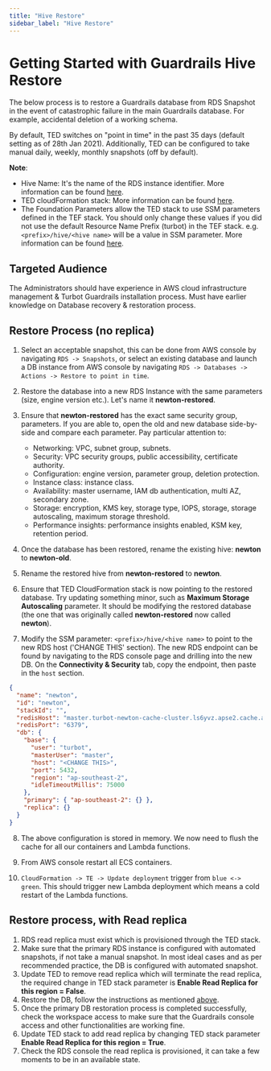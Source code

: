 ```yaml
---
title: "Hive Restore"
sidebar_label: "Hive Restore"
---
```


# Getting Started with Guardrails Hive Restore

The below process is to restore a Guardrails database from RDS Snapshot in the event
of catastrophic failure in the main Guardrails database. For example, accidental
deletion of a working schema.

By default, TED switches on "point in time" in the past 35 days (default setting
as of 28th Jan 2021). Additionally, TED can be configured to take manual daily,
weekly, monthly snapshots (off by default).

**Note**:

- Hive Name: It's the name of the RDS instance identifier. More information can
  be found [here](enterprise/installation/ted-installation#hive-configuration).
- TED cloudFormation stack: More information can be found
  [here](enterprise/installation/ted-installation).
- The Foundation Parameters allow the TED stack to use SSM parameters defined in
  the TEF stack. You should only change these values if you did not use the
  default Resource Name Prefix (turbot) in the TEF stack. e.g.
  `<prefix>/hive/<hive name>` will be a value in SSM parameter. More information
  can be found
  [here](enterprise/installation/ted-installation#advanced---foundation-parameters).

## Targeted Audience

The Administrators should have experience in AWS cloud infrastructure management
& Turbot Guardrails installation process. Must have earlier knowledge on Database recovery
& restoration process.

## Restore Process (no replica)

1. Select an acceptable snapshot, this can be done from AWS console by
   navigating `RDS -> Snapshots`, or select an existing database and launch a DB
   instance from AWS console by navigating
   `RDS -> Databases -> Actions -> Restore to point in time`.

2. Restore the database into a new RDS Instance with the same parameters (size,
   engine version etc.). Let's name it **newton-restored**.

3. Ensure that **newton-restored** has the exact same security group,
   parameters. If you are able to, open the old and new database side-by-side
   and compare each parameter. Pay particular attention to:

   - Networking: VPC, subnet group, subnets.
   - Security: VPC security groups, public accessibility, certificate authority.
   - Configuration: engine version, parameter group, deletion protection.
   - Instance class: instance class.
   - Availability: master username, IAM db authentication, multi AZ, secondary
     zone.
   - Storage: encryption, KMS key, storage type, IOPS, storage, storage
     autoscaling, maximum storage threshold.
   - Performance insights: performance insights enabled, KSM key, retention
     period.

4. Once the database has been restored, rename the existing hive: **newton** to
   **newton-old**.

5. Rename the restored hive from **newton-restored** to **newton**.

6. Ensure that TED CloudFormation stack is now pointing to the restored
   database. Try updating something minor, such as **Maximum Storage
   Autoscaling** parameter. It should be modifying the restored database (the
   one that was originally called **newton-restored** now called **newton**).

7. Modify the SSM parameter: `<prefix>/hive/<hive name>` to point to the new RDS
   host ('CHANGE THIS' section). The new RDS endpoint can be found by navigating
   to the RDS console page and drilling into the new DB. On the **Connectivity &
   Security** tab, copy the endpoint, then paste in the `host` section.

```json
{
  "name": "newton",
  "id": "newton",
  "stackId": "",
  "redisHost": "master.turbot-newton-cache-cluster.ls6yvz.apse2.cache.amazonaws.com",
  "redisPort": "6379",
  "db": {
    "base": {
      "user": "turbot",
      "masterUser": "master",
      "host": "<CHANGE THIS>",
      "port": 5432,
      "region": "ap-southeast-2",
      "idleTimeoutMillis": 75000
    },
    "primary": { "ap-southeast-2": {} },
    "replica": {}
  }
}
```

8. The above configuration is stored in memory. We now need to flush the cache
   for all our containers and Lambda functions.

9. From AWS console restart all ECS containers.

10. `CloudFormation -> TE -> Update deployment` trigger from `blue <-> green`.
    This should trigger new Lambda deployment which means a cold restart of the
    Lambda functions.

## Restore process, with Read replica

1. RDS read replica must exist which is provisioned through the TED stack.
2. Make sure that the primary RDS instance is configured with automated
   snapshots, if not take a manual snapshot. In most ideal cases and as per
   recommended practice, the DB is configured with automated snapshot.
3. Update TED to remove read replica which will terminate the read replica, the
   required change in TED stack parameter is **Enable Read Replica for this
   region = False**.
4. Restore the DB, follow the instructions as mentioned
   [above](#restore-process-no-replica).
5. Once the primary DB restoration process is completed successfully, check the
   workspace access to make sure that the Guardrails console access and other
   functionalities are working fine.
6. Update TED stack to add read replica by changing TED stack parameter **Enable
   Read Replica for this region = True**.
7. Check the RDS console the read replica is provisioned, it can take a few
   moments to be in an available state.
